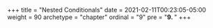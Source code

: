 +++
title = "Nested Conditionals"
date = 2021-02-11T00:23:05-05:00
weight = 90
archetype = "chapter"
ordinal = "9"
pre = "<b>9. </b>"
+++
